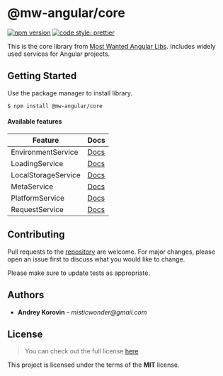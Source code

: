 # @mw-angular/core

[![npm version](https://badge.fury.io/js/%40mw-angular%2Fcore.svg)](https://badge.fury.io/js/%40mw-angular%2Fcore)
[![code style: prettier](https://img.shields.io/badge/code_style-prettier-ff69b4.svg?style=flat-square)](https://github.com/prettier/prettier)

This is the core library from [Most Wanted Angular Libs](https://github.com/misticwonder/mw-angular#readme).
Includes widely used services for Angular projects.

## Getting Started

Use the package manager to install library.

```
$ npm install @mw-angular/core
```

#### Available features

| Feature             | Docs      |
| ------------------- | --------- |
| EnvironmentService  | [Docs][1] |
| LoadingService      | [Docs][2] |
| LocalStorageService | [Docs][3] |
| MetaService         | [Docs][4] |
| PlatformService     | [Docs][5] |
| RequestService      | [Docs][6] |

[1]: https://mw-angular.com
[2]: https://mw-angular.com
[3]: https://mw-angular.com
[4]: https://mw-angular.com
[5]: https://mw-angular.com
[6]: https://mw-angular.com

## Contributing

Pull requests to the [repository](https://github.com/misticwonder/mw-angular) are welcome.
For major changes, please open an issue first to discuss what you would like to change.

Please make sure to update tests as appropriate.

## Authors

- **Andrey Korovin** - _misticwonder@gmail.com_

## License

> You can check out the full license [here](https://github.com/misticwonder/mw-angular/blob/production/libs/mw-angular/core/LICENSE)

This project is licensed under the terms of the **MIT** license.
